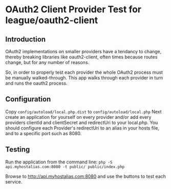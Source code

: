 OAuth2 Client Provider Test for league/oauth2-client
====================================================

Introduction
------------
OAuth2 implementations on smaller providers have a tendancy to change, thereby 
breaking libraries like oauth2-client, often times because routes change, but 
for any number of reasons.

So, in order to properly test each provider the whole OAuth2 process must be manually
walked-through.  This app walks through each provider in turn and runs the oauth2
process.


Configuration
-------------

Copy ```config/autoload/local.php.dist``` to ```config/autoload/local.php``` Next create an application for yourself on every provider and/or add every providers clientId and clientSecret and redirectUri to your local.php.  You should configure each Provider's redirectUri to an alias in your hosts file, and to a specific port such as 8080. 


Testing
-------

Run the application from the command line: ```php -S api.myhostalias.com:8080 -t public/ public/index.php```

Browse to http://api.myhostalias.com:8080 and use the buttons to test each service.
